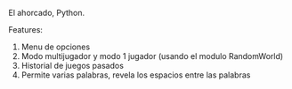 El ahorcado, Python.

Features: 

1. Menu de opciones
2. Modo multijugador y modo 1 jugador (usando el modulo RandomWorld) 
3. Historial de juegos pasados
4. Permite varias palabras, revela los espacios entre las palabras
